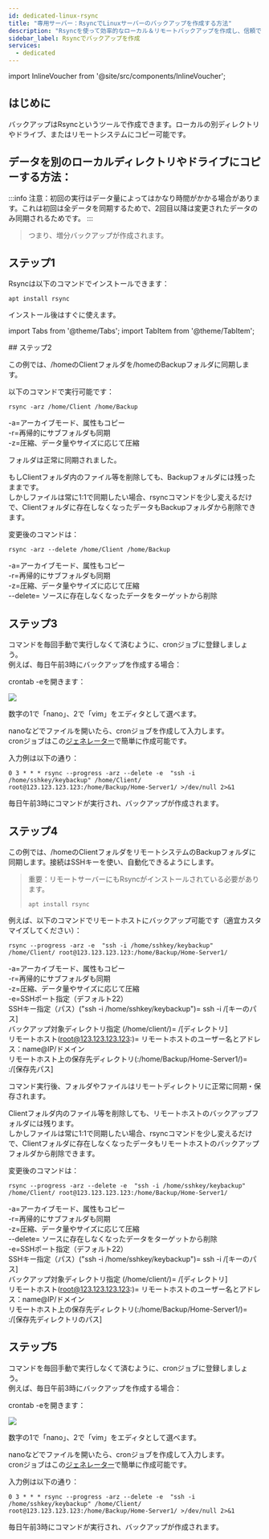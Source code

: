 ```yaml
---
id: dedicated-linux-rsync
title: "専用サーバー：RsyncでLinuxサーバーのバックアップを作成する方法"
description: "Rsyncを使って効率的なローカル＆リモートバックアップを作成し、信頼できるデータ同期と保護を実現 → 今すぐ詳しくチェック"
sidebar_label: Rsyncでバックアップを作成
services:
  - dedicated
---
```


import InlineVoucher from '@site/src/components/InlineVoucher';

## はじめに

バックアップはRsyncというツールで作成できます。ローカルの別ディレクトリやドライブ、またはリモートシステムにコピー可能です。  

<InlineVoucher />

## データを別のローカルディレクトリやドライブにコピーする方法：

:::info
注意：初回の実行はデータ量によってはかなり時間がかかる場合があります。これは初回は全データを同期するためで、2回目以降は変更されたデータのみ同期されるためです。 
:::
>つまり、増分バックアップが作成されます。  

## ステップ1

Rsyncは以下のコマンドでインストールできます：

```
apt install rsync
```

インストール後はすぐに使えます。 

import Tabs from '@theme/Tabs';
import TabItem from '@theme/TabItem';

<Tabs>
<TabItem value="ローカルディレクトリ/ドライブへの毎日のバックアップ" label="ローカルディレクトリ/ドライブへの毎日のバックアップ">
## ステップ2

この例では、/homeのClientフォルダを/homeのBackupフォルダに同期します。 

以下のコマンドで実行可能です： 

```
rsync -arz /home/Client /home/Backup
```
-a=アーカイブモード、属性もコピー
<br/>
-r=再帰的にサブフォルダも同期
<br/>
-z=圧縮、データ量やサイズに応じて圧縮 

フォルダは正常に同期されました。 

もしClientフォルダ内のファイル等を削除しても、Backupフォルダには残ったままです。  
しかしファイルは常に1:1で同期したい場合、rsyncコマンドを少し変えるだけで、Clientフォルダに存在しなくなったデータもBackupフォルダから削除できます。 

変更後のコマンドは： 

```
rsync -arz --delete /home/Client /home/Backup
```
-a=アーカイブモード、属性もコピー
<br/>
-r=再帰的にサブフォルダも同期
<br/>
-z=圧縮、データ量やサイズに応じて圧縮
<br/>
--delete= ソースに存在しなくなったデータをターゲットから削除

## ステップ3

コマンドを毎回手動で実行しなくて済むように、cronジョブに登録しましょう。  
例えば、毎日午前3時にバックアップを作成する場合： 

crontab -eを開きます：

![](https://screensaver01.zap-hosting.com/index.php/s/KNewp9zMdWce3Zz/preview)

数字の1で「nano」、2で「vim」をエディタとして選べます。  

nanoなどでファイルを開いたら、cronジョブを作成して入力します。  
cronジョブはこの[ジェネレーター](https://crontab-generator.org/)で簡単に作成可能です。 

入力例は以下の通り： 

 ```
0 3 * * * rsync --progress -arz --delete -e  "ssh -i /home/sshkey/keybackup" /home/Client/ root@123.123.123.123:/home/Backup/Home-Server1/ >/dev/null 2>&1
```

毎日午前3時にコマンドが実行され、バックアップが作成されます。 

</TabItem>
<TabItem value="リモートシステムへの毎日のバックアップ" label="リモートシステムへの毎日のバックアップ">

## ステップ4

この例では、/homeのClientフォルダをリモートシステムのBackupフォルダに同期します。接続はSSHキーを使い、自動化できるようにします。  
>重要：リモートサーバーにもRsyncがインストールされている必要があります。 
>```
>apt install rsync
>```

例えば、以下のコマンドでリモートホストにバックアップ可能です（適宜カスタマイズしてください）： 

```
rsync --progress -arz -e  "ssh -i /home/sshkey/keybackup" /home/Client/ root@123.123.123.123:/home/Backup/Home-Server1/
```

-a=アーカイブモード、属性もコピー
<br/>
-r=再帰的にサブフォルダも同期
<br/>
-z=圧縮、データ量やサイズに応じて圧縮 
<br/>
-e=SSHポート指定（デフォルト22）
<br/>
SSHキー指定（パス）("ssh -i /home/sshkey/keybackup")= ssh -i /[キーのパス]
<br/>
バックアップ対象ディレクトリ指定 (/home/client/)= /[ディレクトリ]
<br/>
リモートホスト(root@123.123.123.123:)= リモートホストのユーザー名とアドレス：name@IP/ドメイン
<br/>
リモートホスト上の保存先ディレクトリ(:/home/Backup/Home-Server1/)= :/[保存先パス]

コマンド実行後、フォルダやファイルはリモートディレクトリに正常に同期・保存されます。
  

Clientフォルダ内のファイル等を削除しても、リモートホストのバックアップフォルダには残ります。  
しかしファイルは常に1:1で同期したい場合、rsyncコマンドを少し変えるだけで、Clientフォルダに存在しなくなったデータもリモートホストのバックアップフォルダから削除できます。 

変更後のコマンドは：

```
rsync --progress -arz --delete -e  "ssh -i /home/sshkey/keybackup" /home/Client/ root@123.123.123.123:/home/Backup/Home-Server1/
```
-a=アーカイブモード、属性もコピー
<br/>
-r=再帰的にサブフォルダも同期
<br/>
-z=圧縮、データ量やサイズに応じて圧縮 
<br/>
--delete= ソースに存在しなくなったデータをターゲットから削除
<br/>
-e=SSHポート指定（デフォルト22）
<br/>
SSHキー指定（パス）("ssh -i /home/sshkey/keybackup")= ssh -i /[キーのパス]
<br/>
バックアップ対象ディレクトリ指定 (/home/client/)= /[ディレクトリ]
<br/>
リモートホスト(root@123.123.123.123:)= リモートホストのユーザー名とアドレス：name@IP/ドメイン
<br/>
リモートホスト上の保存先ディレクトリ(:/home/Backup/Home-Server1/)= :/[保存先ディレクトリのパス]

## ステップ5

コマンドを毎回手動で実行しなくて済むように、cronジョブに登録しましょう。  
例えば、毎日午前3時にバックアップを作成する場合： 

crontab -eを開きます：

![](https://screensaver01.zap-hosting.com/index.php/s/KNewp9zMdWce3Zz/preview)

数字の1で「nano」、2で「vim」をエディタとして選べます。  

nanoなどでファイルを開いたら、cronジョブを作成して入力します。  
cronジョブはこの[ジェネレーター](https://crontab-generator.org/)で簡単に作成可能です。 

入力例は以下の通り： 
  
  
 ```
0 3 * * * rsync --progress -arz --delete -e  "ssh -i /home/sshkey/keybackup" /home/Client/ root@123.123.123.123:/home/Backup/Home-Server1/ >/dev/null 2>&1
```

毎日午前3時にコマンドが実行され、バックアップが作成されます。 

</TabItem>
</Tabs>

<InlineVoucher />